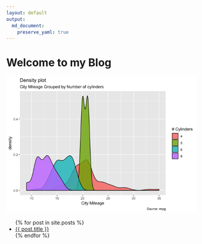 ```yaml
---
layout: default
output:
  md_document:
    preserve_yaml: true
---
```


Welcome to my Blog
==================

![](index_files/figure-markdown_strict/unnamed-chunk-1-1.png)

<ul>
  {% for post in site.posts %}
    <li>
      <a href="{{ post.url }}">{{ post.title }}</a>
    </li>
  {% endfor %}
</ul>